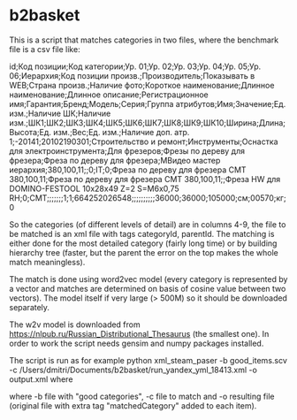 # b2basket
This is a script that matches categories in two files, where the benchmark file is a csv file like: 

id;Код позиции;Код категории;Ур. 01;Ур. 02;Ур. 03;Ур. 04;Ур. 05;Ур. 06;Иерархия;Код позиции произв.;Производитель;Показывать в WEB;Страна произв.;Наличие фото;Короткое наименование;Длинное наименование;Длинное описание;Регистрационное имя;Гарантия;Бренд;Модель;Серия;Группа атрибутов;Имя;Значение;Ед. изм.;Наличие ШК;Наличие изм.;ШК1;ШК2;ШК3;ШК4;ШК5;ШК6;ШК7;ШК8;ШК9;ШК10;Ширина;Длина;Высота;Ед. изм.;Вес;Ед. изм.;Наличие доп. атр.
1;-20141;20102190301;Строительство и ремонт;Инструменты;Оснастка для электроинструмента;Для фрезеров;Фрезы по дереву для фрезера;Фреза по дереву для фрезера;МВидео мастер иерархия;380,100,11;;0;IT;0;Фреза по дереву для фрезера CMT 380,100,11;Фреза по дереву для фрезера CMT 380,100,11;;Фреза HW для DOMINO-FESTOOL 10x28x49 Z=2 S=M6x0,75 RH;0;CMT;;;;;;;1;1;664252026548;;;;;;;;;;36000;36000;105000;см;00570;кг;0

So the categories (of different levels of detail) are in columns 4-9, the file to be matched is an xml file with tags categoryId, parentId. The matching is either done for the most detailed category (fairly long time) or by building  hierarchy tree (faster, but the parent the error on the top makes the whole match meaningless). 

The match is done using word2vec model (every category is represented by a vector and matches are determined on basis of cosine value between two vectors). The model itself if very large (> 500M) so it should be downloaded separately.

The w2v model is downloaded from https://nlpub.ru/Russian_Distributional_Thesaurus (the smallest one). In order to work the script needs gensim and numpy packages installed. 

The script is run as for example python xml_steam_paser -b good_items.scv -c /Users/dmitri/Documents/b2basket/run_yandex_yml_18413.xml -o output.xml where 

where -b file with "good categories", -c file to match and -o resulting file (original file with extra tag "matchedCategory" added to each item).
